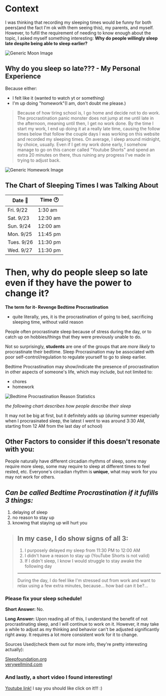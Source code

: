 <html>
  <link href="/retrostyle.css" rel="stylesheet">
</html>

# Context
I was thinking that recording my sleeping times would be funny for both peers(and the fact I'm ok with them seeing this), my parents, and myself. However, to fufill the requirement of needing to know enough about the topic, I asked myself something interesting: **Why do people willingly sleep late despite being able to sleep earlier?**

<html>
  <img src="https://cdn-icons-png.flaticon.com/512/10862/10862163.png" alt="Generic Moon Image">
</html>

## Why do you sleep so late??? - My Personal Experience
Because either:
- I felt like it (wanted to watch yt or something)
- I'm up doing "homework"(I am, don't doubt me please.)

> Because of how tiring school is, I go home and decide not to do work. The procrastination panic monster does not jump at me until late in the afternoon, meaning until then, I get no work done. By the time I start my work, I end up doing it at a really late time, causing the follow times below that follow the couple days I was working on this website and recorded my sleeping times. On average, I sleep around midnight, by choice, usually. Even if I get my work done early, I somehow manage to go on this cancer called "Youtube Shorts" and spend an extra 20 minutes on there, thus ruining any progress I've made in trying to adjust back.
<html>
  <img src="https://static.vecteezy.com/system/resources/thumbnails/023/934/318/small/homework-icon-image-vector.jpg" alt="Generic Homework Image">
</html>

## The Chart of Sleeping Times I was Talking About
| Date   📆  |   Time  🕐 |
| ------      | -------- |
| Fri. 9/22   |  1:30 am  |
| Sat. 9/23  | 12:30 am   |
| Sun. 9/24  | 12:00 am  |
| Mon. 9/25  | 11:45 pm  |
| Tues. 9/26| 11:30 pm  |
| Wed. 9/27 |  11:30 pm |

# Then, why do people sleep so late even if they have the power to change it?
**The term for it- Revenge Bedtime Procrastination**
- quite literally, yes, it is the procrastination of going to bed, sacrificing sleeping time, without valid reason

People often procrastinate sleep because of stress during the day, or to catch up on hobbies/things that they were previously unable to do.

Not so surprisingly, **students** are one of the groups that are *more likely* to procrastinate their bedtime.
Sleep Procrasination may be associated with poor self-control/regulation to regulate yourself to go to sleep earlier.

Bedtime Procrastination may show/indicate the presence of procrastination in other aspects of someone's life, which may include, but not limited to:
- chores
- homework

<html>
  <img src="https://www.frontiersin.org/files/Articles/89333/fpsyg-05-00611-HTML/image_m/fpsyg-05-00611-t001.jpg" alt= "Bedtime Procrastination Reason Statistics">
</html>

*the following chart describes how people describe their sleep*

It may not be big at first, but it definitely adds up (during summer especially when I procrasinated sleep, the latest I went to was around 3:30 AM, starting from 12 AM from the last day of school)

## Other Factors to consider if this doesn't resonate with you:
People naturally have different circadian rhythms of sleep, some may require more sleep, some may require to sleep at different times to feel rested, etc.
Everyone's circadian rhythm is **unique**, what may work for you may not work for others.

## *Can be called Bedtime Procrastination if it fufills 3 things:*
1. delaying of sleep
2. no reason to stay up
3. knowing that staying up will hurt you

> **In my case, I do show signs of all 3:**
> ----
> 1. I purposely delayed my sleep from 11:30 PM to 12:00 AM
> 2. I didn't have a reason to stay up (YouTube Shorts is not valid)
> 3. If I didn't sleep, I know I would struggle to stay awake the following day
> ----
> During the day, I do feel like I'm stressed out from work and want to relax using a few extra minutes, because... how bad can it be?...

### Please fix your sleep schedule!
**Short Answer:** No.

**Long Answer:** Upon reading all of this, I understand the benefit of not procrastinating sleep, and I will continue to work on it. However, it may take a while to adjust as my thinking and behavior can't be adjusted significantly right away. It requires a lot more consistent work for it to change.

Sources Used(check them out for more info, they're pretty interesting actually):
<html>
  <a href="https://www.sleepfoundation.org/sleep-hygiene/revenge-bedtime-procrastination">Sleepfoundation.org</a> 
  <br>
  <a href="https://www.verywellmind.com/what-is-revenge-bedtime-procrastination-5189591">verywellmind.com</a>
</html>


### And lastly, a short video I found interesting!
<html>
  <a href="https://www.youtube.com/watch?v=dQw4w9WgXcQ">Youtube link!</a>
</html>
I say you should like click on it!!! :)
